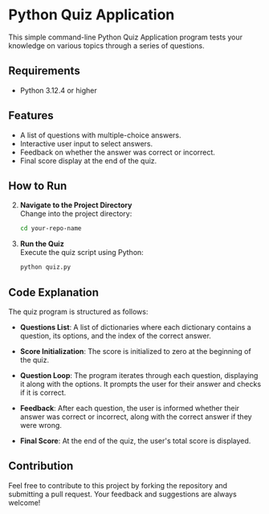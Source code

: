 # Python Quiz Application

This simple command-line Python Quiz Application  program tests your knowledge on various topics through a series of questions. 

## Requirements

- Python 3.12.4 or higher

## Features

- A list of questions with multiple-choice answers.
- Interactive user input to select answers.
- Feedback on whether the answer was correct or incorrect.
- Final score display at the end of the quiz.

## How to Run


2. **Navigate to the Project Directory**  
   Change into the project directory:
   ```bash
   cd your-repo-name
   ```

3. **Run the Quiz**  
   Execute the quiz script using Python:
   ```bash
   python quiz.py
   ```

## Code Explanation

The quiz program is structured as follows:

- **Questions List**: A list of dictionaries where each dictionary contains a question, its options, and the index of the correct answer.
  
- **Score Initialization**: The score is initialized to zero at the beginning of the quiz.

- **Question Loop**: The program iterates through each question, displaying it along with the options. It prompts the user for their answer and checks if it is correct.

- **Feedback**: After each question, the user is informed whether their answer was correct or incorrect, along with the correct answer if they were wrong.

- **Final Score**: At the end of the quiz, the user's total score is displayed.

## Contribution

Feel free to contribute to this project by forking the repository and submitting a pull request. Your feedback and suggestions are always welcome!
